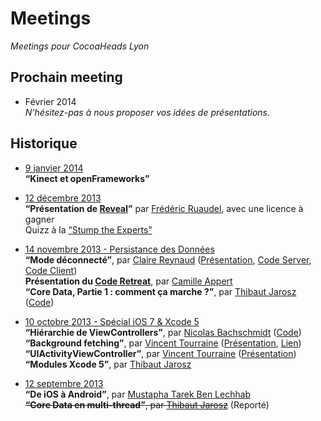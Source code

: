 # Meetings

_Meetings pour CocoaHeads Lyon_

## Prochain meeting

- Février 2014  
  _N’hésitez-pas à nous proposer vos idées de présentations._


## Historique

 - [9 janvier 2014]()  
  **“Kinect et openFrameworks”**

 - [12 décembre 2013]()  
  **“Présentation de [Reveal](http://revealapp.com/)”** par [Frédéric Ruaudel](http://www.twitter.com/iGrumZ), avec une licence à gagner  
  Quizz à la [“Stump the Experts”](http://en.wikipedia.org/wiki/Stump_the_Experts)

 - [14 novembre 2013 - Persistance des Données](https://github.com/CocoaHeadsLyon/meetings/tree/master/2013-11)  
  **“Mode déconnecté”**, par [Claire Reynaud](https://www.twitter.com/ClaireReynaud)  ([Présentation](http://www.slideshare.net/creynaud/cocoaheads-lyon-comment-faire-des-applications), [Code Server](https://github.com/creynaud/notes-server), [Code Client](https://github.com/creynaud/notes-iphone-app))  
  **Présentation du [Code Retreat](https://twitter.com/CodeRetreatLyon)**, par [Camille Appert](http://cappert.com)  
  **“Core Data, Partie 1 : comment ça marche ?”**, par [Thibaut Jarosz](https://twitter.com/ThibautJarosz) ([Code](https://github.com/CocoaHeadsLyon/CocoaNews))  

 - [10 octobre 2013 - Spécial iOS 7 & Xcode 5](https://github.com/CocoaHeadsLyon/meetings/tree/master/2013-10)  
  **“Hiérarchie de ViewControllers”**, par [Nicolas Bachschmidt](https://www.twitter.com/baarde) ([Code](https://github.com/CocoaHeadsLyon/Container-View-Controllers-iOS7))  
  **“Background fetching”**, par [Vincent Tourraine](https://www.twitter.com/vtourraine) ([Présentation](https://speakerdeck.com/vtourraine/ios-7-background-fetching-cocoaheads-lyon-octobre-2013), [Lien](http://www.vtourraine.net/blog/ios-7-background-fetching))  
  **“UIActivityViewController”**, par [Vincent Tourraine](https://www.twitter.com/vtourraine) ([Présentation](https://speakerdeck.com/vtourraine/activity-view-controller-cocoaheads-lyon-octobre-2013))  
  **“Modules Xcode 5”**, par [Thibaut Jarosz](https://twitter.com/thibautjarosz)  

 - [12 septembre 2013](https://github.com/CocoaHeadsLyon/meetings/tree/master/2013-09)  
   **“De iOS à Android”**, par [Mustapha Tarek Ben Lechhab](https://www.twitter.com/nsdeveloppeur)  
   ~~**“Core Data en multi-thread”**,  par [Thibaut Jarosz](https://www.twitter.com/thibautjarosz)~~ (Reporté)
